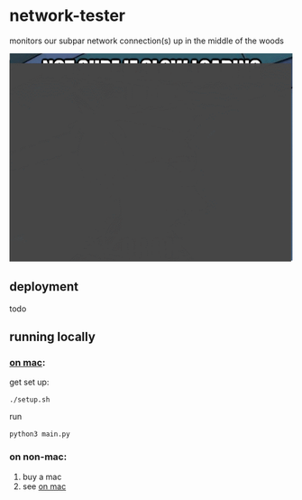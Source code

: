 # network-tester

monitors our subpar network connection(s) up in the middle of the woods

![](.github/notsureif.gif)

## deployment
todo

## running locally
### [on mac](#on-mac):
get set up:
```
./setup.sh
```

run
```
python3 main.py
```

### on non-mac:
1. buy a mac
2. see [on mac](#on-mac)
